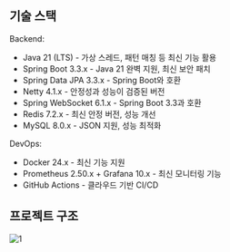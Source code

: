 ## 기술 스택
Backend:
- Java 21 (LTS) - 가상 스레드, 패턴 매칭 등 최신 기능 활용
- Spring Boot 3.3.x - Java 21 완벽 지원, 최신 보안 패치
- Spring Data JPA 3.3.x - Spring Boot와 호환
- Netty 4.1.x - 안정성과 성능이 검증된 버전
- Spring WebSocket 6.1.x - Spring Boot 3.3과 호환
- Redis 7.2.x - 최신 안정 버전, 성능 개선
- MySQL 8.0.x - JSON 지원, 성능 최적화

DevOps:
- Docker 24.x - 최신 기능 지원
- Prometheus 2.50.x + Grafana 10.x - 최신 모니터링 기능
- GitHub Actions - 클라우드 기반 CI/CD

## 프로젝트 구조
![1](https://github.com/user-attachments/assets/f42f1866-255f-47e0-a100-faceb85afbf3)
